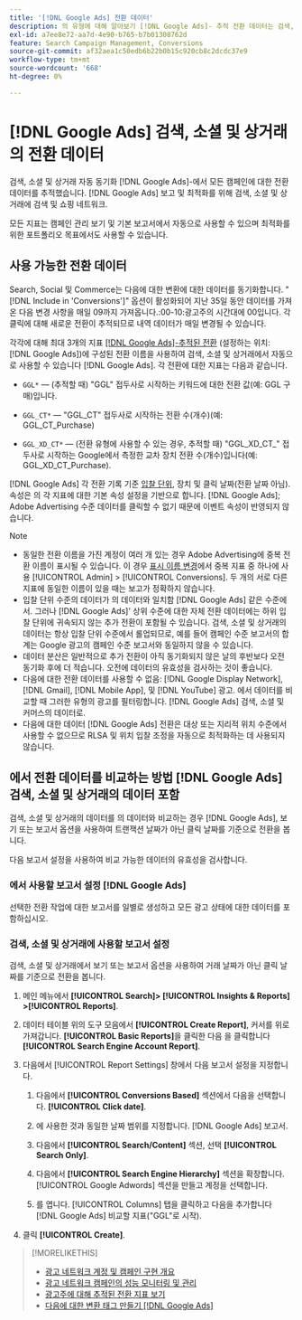 ```yaml
---
title: '[!DNL Google Ads] 전환 데이터'
description: 의 유형에 대해 알아보기 [!DNL Google Ads]- 추적 전환 데이터는 검색, 소셜 및 상거래에서 사용할 수 있습니다.
exl-id: a7ee8e72-aa7d-4e90-b765-b7b01308762d
feature: Search Campaign Management, Conversions
source-git-commit: af32aea1c50edb6b22b0b15c920cb8c2dcdc37e9
workflow-type: tm+mt
source-wordcount: '668'
ht-degree: 0%

---
```


# [!DNL Google Ads] 검색, 소셜 및 상거래의 전환 데이터

검색, 소셜 및 상거래 자동 동기화 [!DNL Google Ads]-에서 모든 캠페인에 대한 전환 데이터를 추적했습니다. [!DNL Google Ads] 보고 및 최적화를 위해 검색, 소셜 및 상거래에 검색 및 쇼핑 네트워크.

모든 지표는 캠페인 관리 보기 및 기본 보고서에서 자동으로 사용할 수 있으며 최적화를 위한 포트폴리오 목표에서도 사용할 수 있습니다.

## 사용 가능한 전환 데이터

Search, Social 및 Commerce는 다음에 대한 변환에 대한 데이터를 동기화합니다. &quot;[!DNL Include in 'Conversions']&quot; 옵션이 활성화되어 지난 35일 동안 데이터를 가져온 다음 변경 사항을 매일 09까지 가져옵니다.:00-10:광고주의 시간대에 00입니다. 각 클릭에 대해 새로운 전환이 추적되므로 내역 데이터가 매일 변경될 수 있습니다.

각각에 대해 최대 3개의 지표 [[!DNL Google Ads]-추적된 전환](https://support.google.com/google-ads/answer/4677036) (설정하는 위치: [!DNL Google Ads])에 구성된 전환 이름을 사용하여 검색, 소셜 및 상거래에서 자동으로 사용할 수 있습니다 [!DNL Google Ads]. 각 전환에 대한 지표는 다음과 같습니다.

<!--

* `<conversion-name>` &mdash; (When you track it) The conversion value for the keyword, beginning with the "GGL" prefix (such as GGL Purchase).

`CT_<conversion-name>` &mdash; The number (count) of conversions, beginning with the "GGL_CT" prefix (such as GGL_CT_Purchase).

* `XD_<conversion-name>` &mdash; (When available for the conversion type, when you track them) The number (count) of cross-device conversions, as measured by Google, beginning with the "GGL_XD_CT_" prefix (such as GGL_XD_CT_Purchase).

-->

* `GGL*` — (추적할 때) &quot;GGL&quot; 접두사로 시작하는 키워드에 대한 전환 값(예: GGL 구매)입니다.

* `GGL_CT*` — &quot;GGL_CT&quot; 접두사로 시작하는 전환 수(개수)(예: GGL_CT_Purchase)

* `GGL_XD_CT*` — (전환 유형에 사용할 수 있는 경우, 추적할 때) &quot;GGL_XD_CT_&quot; 접두사로 시작하는 Google에서 측정한 교차 장치 전환 수(개수)입니다(예: GGL_XD_CT_Purchase).

[!DNL Google Ads] 각 전환 기록 기준 [입찰 단위](/help/search-social-commerce/glossary.md#a-b), 장치 및 클릭 날짜(전환 날짜 아님). 속성은 의 각 지표에 대한 기본 속성 설정을 기반으로 합니다. [!DNL Google Ads]; Adobe Advertising 수준 데이터를 클릭할 수 없기 때문에 이벤트 속성이 반영되지 않습니다.

>[!NOTE]
>
>* 동일한 전환 이름을 가진 계정이 여러 개 있는 경우 Adobe Advertising에 중복 전환 이름이 표시될 수 있습니다. 이 경우 [표시 이름 변경](/help/search-social-commerce/admin/conversion-metrics/conversion-metric-edit-display-name.md)에서 중복 지표 중 하나에 사용 [!UICONTROL Admin] > [!UICONTROL Conversions]. 두 개의 서로 다른 지표에 동일한 이름이 있을 때는 보고가 정확하지 않습니다.
>* 입찰 단위 수준의 데이터가 의 데이터와 일치함 [!DNL Google Ads] 같은 수준에서. 그러나 [!DNL Google Ads]&#39; 상위 수준에 대한 자체 전환 데이터에는 하위 입찰 단위에 귀속되지 않는 추가 전환이 포함될 수 있습니다. 검색, 소셜 및 상거래의 데이터는 항상 입찰 단위 수준에서 롤업되므로, 예를 들어 캠페인 수준 보고서의 합계는 Google 광고의 캠페인 수준 보고서와 동일하지 않을 수 있습니다.
>* 데이터 분산은 일반적으로 추가 전환이 아직 동기화되지 않은 날의 후반보다 오전 동기화 후에 더 적습니다. 오전에 데이터의 유효성을 검사하는 것이 좋습니다.
>* 다음에 대한 전환 데이터를 사용할 수 없음: [!DNL Google Display Network], [!DNL Gmail], [!DNL Mobile App], 및 [!DNL YouTube] 광고. 에서 데이터를 비교할 때 그러한 유형의 광고를 필터링합니다. [!DNL Google Ads] 검색, 소셜 및 커머스의 데이터로.
>* 다음에 대한 데이터 [!DNL Google Ads] 전환은 대상 또는 지리적 위치 수준에서 사용할 수 없으므로 RLSA 및 위치 입찰 조정을 자동으로 최적화하는 데 사용되지 않습니다.

## 에서 전환 데이터를 비교하는 방법 [!DNL Google Ads] 검색, 소셜 및 상거래의 데이터 포함

검색, 소셜 및 상거래의 데이터를 의 데이터와 비교하는 경우 [!DNL Google Ads], 보기 또는 보고서 옵션을 사용하여 트랜잭션 날짜가 아닌 클릭 날짜를 기준으로 전환을 봅니다.

다음 보고서 설정을 사용하여 비교 가능한 데이터의 유효성을 검사합니다.

### 에서 사용할 보고서 설정 [!DNL Google Ads]

선택한 전환 작업에 대한 보고서를 일별로 생성하고 모든 광고 상태에 대한 데이터를 포함하십시오.

<!-- 

1. In the main toolbar, select **[!DNL Reports] > [!DNL Report]**.

1. Select **[!DNL + Custom] > [!DNL Table]**.

1. From the left pane, specify the rows and columns in the report:
   
   1. Search for the **[!DNL Day]** field and it drag to the [!DNL Row] section.

   1. Search for the **[!DNL All conv].** field and it drag to the [!DNL Column] section.

   1. Search for the **[!DNL Conversion action]** field and it drag to the [!DNL Column] section.

1. In the report settings toolbar, select **[!DNL Filter] > [!DNL Ad status]**, and then select all boxes.

1. In the report settings toolbar, select **[!DNL Download] > [!DNL Excel .csv]**.

-->

### 검색, 소셜 및 상거래에 사용할 보고서 설정

검색, 소셜 및 상거래에서 보기 또는 보고서 옵션을 사용하여 거래 날짜가 아닌 클릭 날짜를 기준으로 전환을 봅니다.

1. 메인 메뉴에서 **[!UICONTROL Search]> [!UICONTROL Insights & Reports] >[!UICONTROL Reports]**.

1. 데이터 테이블 위의 도구 모음에서 **[!UICONTROL Create Report]**, 커서를 위로 가져갑니다. **[!UICONTROL Basic Reports]**&#x200B;을 클릭한 다음 을 클릭합니다 **[!UICONTROL Search Engine Account Report]**.

1. 다음에서 [!UICONTROL Report Settings] 창에서 다음 보고서 설정을 지정합니다.

   1. 다음에서 **[!UICONTROL Conversions Based]** 섹션에서 다음을 선택합니다. **[!UICONTROL Click date]**.

   1. 에 사용한 것과 동일한 날짜 범위를 지정합니다. [!DNL Google Ads] 보고서.

   1. 다음에서 **[!UICONTROL Search/Content]** 섹션, 선택 **[!UICONTROL Search Only]**.

   1. 다음에서 **[!UICONTROL Search Engine Hierarchy]** 섹션을 확장합니다. [!UICONTROL Google Adwords] 섹션을 만들고 계정을 선택합니다.

   1. 를 엽니다. [!UICONTROL Columns] 탭을 클릭하고 다음을 추가합니다 [!DNL Google Ads] 비교할 지표(&quot;GGL&quot;로 시작).

1. 클릭 **[!UICONTROL Create]**.

>[!MORELIKETHIS]
>
>* [광고 네트워크 계정 및 캠페인 구현 개요](campaign-implemention-overview.md)
>* [광고 네트워크 캠페인의 성능 모니터링 및 관리](monitor-performance-campaigns.md)
>* [광고주에 대해 추적된 전환 지표 보기](/help/search-social-commerce/admin/conversion-metrics/conversion-metric-view-tracked.md)
>* [다음에 대한 변환 태그 만들기 [!DNL Google Ads]](/help/search-social-commerce/admin/conversion-metrics/conversion-tag-google.md)
